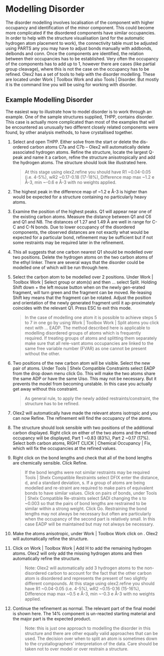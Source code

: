 # Modelling Disorder
The disorder modelling involves localisation of the component with higher occupancy and identification of the minor component. This could become more complicated if the disordered components have similar occupancies. In order to help with the structure visualisation (and for the automatic hydrogen atom placement to work), the connectivity table must be adjusted using PARTS any you may have to adjust bonds manually with addbonds, delbonds and conn.
Once the components are identified, the relation between their occupancies has to be established. Very often the occupancy of the components has to add up to 1, however there are cases (like partial group cleavage), where this is not the case on the occupancy has to be refined.
Olex2 has a set of tools to help with the disorder modelling. These are located under Work | Toolbox Work and also Tools | Disorder. But mostly it is the command line you will be using for working with disorder.
## Example Modelling Disorder
The easiest way to illustrate how to model disorder is to work through an example. One of the sample structures supplied, THPP, contains disorder. This case is actually more complicated than most of the examples that will be encountered as unusually two different closely related components were found, by other analysis methods, to have crystallised together. 
1.	Select and open THPP. Either solve from the start or delete the dis-ordered carbon atoms C7a and C7b – Olex2 will automatically delete associated hydrogen atoms. Refine the structure, locate the largest Q-peak and name it a carbon, refine the structure anisotropically and add the hydrogen atoms. The structure should look like illustrated here. 
	>At this stage using olex2.refine you should have R1 ~0.04-0.05 (i.e. 4-5%), wR2 ~0.17-0.18 (17-18%), Difference map max ~1.2 e Å-3, min ~-0.6 e Å-3 with no weights applied.
2.	The highest peak in the difference map of ~1.2 e Å-3 is higher than would be expected for a structure containing no particularly heavy atoms. 
3.	Examine the position of the highest peaks. Q1 will appear near one of the existing carbon atoms. Measure the distance between Q1 and C6 and Q1 and N8. The distances of 1.27 and 1.49 Å are well in range for C-C and C-N bonds.
Due to lower occupancy of the disordered components, the observed distances are not exactly what would be expected for a particular bond, refinement may be sufficient but if not some restraints may be required later in the refinement.
4.	This all suggests that one carbon nearest Q1 should be modelled over two positions. Delete the hydrogen atoms on the two carbon atoms of the ethyl linker. There are several ways that the disorder could be modelled one of which will be run through here.
5.	Select the carbon atom to be modelled over 2 positions. Under Work | Toolbox Work | Select group or atom(s) and then … select Split. Holding Shift down + the left mouse button when on the newly gen-erated fragment, will turn green and the fragment can be moved. Re-leasing Shift key means that the fragment can be rotated. Adjust the position and orientation of the newly generated fragment until it ap-proximately coincides with the relevant Q1. Press ESC to exit this mode.
     
	>In the case of modelling one atom it is possible to achieve steps 5 to 7 in one go by using Work | Toolbox Work | Split atoms you click next with … EADP. The method described here is applicable to modelling disordered groups of atoms which is frequently required. If treating groups of atoms and splitting them separately make sure that all rele-vant atoms occupancies are linked to the same free variable number (FVAR) as one cannot be present without the other.
6.	Two positions of the new carbon atom will be visible. Select the new pair of atoms. Under Tools | Shelx Compatible Constraints select EADP from the drop down menu click Go. This will make the two atoms share the same ADP or have the same Uiso. This may not be necessary. But it prevents the model from becoming unstable. In this case you actually get away without this constraint. 
	>As general rule, to apply the newly added restraints/constraint, the structure has to be refined.
7.	Olex2 will automatically have made the relevant atoms isotropic and you can now Refine. The refinement will find the occupancy of the atoms.
8.	The structure should look sensible with two positions of the additional carbon displayed. Right click on either of the two atoms and the refined occupancy will be displayed, Part 1 ~0.83 (83%), Part 2 ~0.17 (17%). Select both carbon atoms, RIGHT CLICK | Chemical Occupancy | Fix, which will fix the occupancies at the refined values.
9.	Right click on the bond lengths and check that all of the bond lengths are chemically sensible. Click Refine.
	>If the bond lengths were not similar restraints may be required Tools | Shelx Compatible Restraints select DFIX enter the distance, d, and a standard deviation, s. If a group of atoms are being modelled and re-straint are required to make pairs of equivalent bonds to have similar values. Click on pairs of bonds, under Tools | Shelx Compatible Re-straints select SADI changing the s to ~0.003 so that the pairs of bond lengths are restrained to be similar within a strong weight. Click Go. Restraining the bond lengths may not always be necessary but often are particularly when the occupancy of the second part is relatively small. In this case EADP will be maintained but may not always be necessary.
10.	Make the atoms anisotropic, under Work | Toolbox Work click on   . Olex2 will automatically refine the structure.
11.	Click on Work | Toolbox Work | Add H to add the remaining hydrogen atoms. Olex2 will only add the missing hydrogen atoms and then automatically refine the structure.
	>Note: Olex2 will automatically add 3 hydrogen atoms to the non-disordered carbon to account for the fact that the other carbon atom is disordered and represents the present of two slightly different compounds. At this stage using olex2.refine you should have R1 ~0.04-0.05 (i.e. 4-5%), wR2 ~0.15-0.16 (15-16%), Difference map max ~0.5 e Å-3, min ~-0.3 e Å-3 with no weights applied.
12.	Continue the refinement as normal. The relevant part of the final model is shown here. The 14% component is un-reacted starting material and the major part is the expected product.
	>Note: this is just one approach to modelling the disorder in this structure and there are other equally valid approaches that can be used. The decision over when to split an atom is sometimes down to the crystallographers’ interpretation of the data. Care should be taken not to over model or over restrain a structure.
